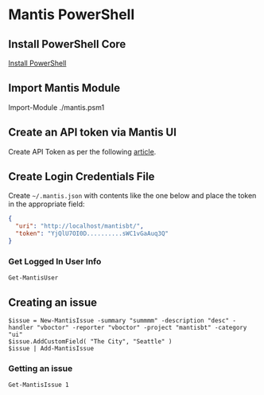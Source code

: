 # Mantis PowerShell

## Install PowerShell Core

[Install PowerShell](https://github.com/PowerShell/PowerShell)

## Import Mantis Module

Import-Module ./mantis.psm1

## Create an API token via Mantis UI

Create API Token as per the following [article](https://support.mantishub.com/hc/en-us/articles/206640376-Using-API-Tokens-to-access-MantisHub).

## Create Login Credentials File

Create `~/.mantis.json` with contents like the one below and place the token in the appropriate field:

```json
{
  "uri": "http://localhost/mantisbt/",
  "token": "YjQlU7OI0D..........sWC1vGaAuq3Q"
}
```

### Get Logged In User Info

```
Get-MantisUser
```

## Creating an issue

```
$issue = New-MantisIssue -summary "summmm" -description "desc" -handler "vboctor" -reporter "vboctor" -project "mantisbt" -category "ui" 
$issue.AddCustomField( "The City", "Seattle" )
$issue | Add-MantisIssue
```

### Getting an issue

```
Get-MantisIssue 1
```
